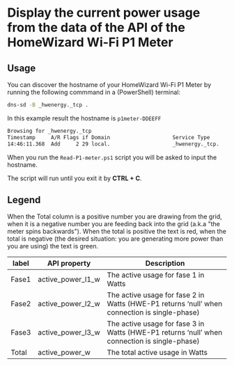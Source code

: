 # Display the current power usage from the data of the API of the HomeWizard Wi-Fi P1 Meter

## Usage

You can discover the hostname of your HomeWizard Wi-Fi P1 Meter by running the following commmand in a (PowerShell) terminal:

```cmd
dns-sd -B _hwenergy._tcp .
```

In this example result the hostname is `p1meter-DDEEFF`

```txt
Browsing for _hwenergy._tcp
Timestamp     A/R Flags if Domain                    Service Type              Instance Name
14:46:11.368  Add     2 29 local.                    _hwenergy._tcp.           p1meter-DDEEFF
```
When you run the `Read-P1-meter.ps1` script you will be asked to input the hostname.

The script will run until you exit it by **CTRL + C**.

## Legend

When the Total column is a positive number you are drawing from the grid, when it is a negative number you are feeding back into the grid (a.k.a "the meter spins backwards"). When the total is positive the text is red, when the total is negative (the desired situation: you are generating more power than you are using) the text is green.

| label | API property | Description |
| --- | --- | --- |
| Fase1 | active_power_l1_w | The active usage for fase 1 in Watts
| Fase2 | active_power_l2_w | The active usage for fase 2 in Watts (HWE-P1 returns ‘null’ when connection is single-phase)
| Fase3 | active_power_l3_w | The active usage for fase 3 in Watts (HWE-P1 returns ‘null’ when connection is single-phase)
| Total | active_power_w    | The total active usage in Watts
